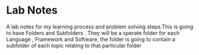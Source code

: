 # Lab Notes 

A lab notes for my learning process and problem solving steps.This is going to have Folders and Subfolders .
They will be a sperate folder for each Language , Framework and Software, the folder is going to contain a subfolder of each topic 
relating to that particular folder 
